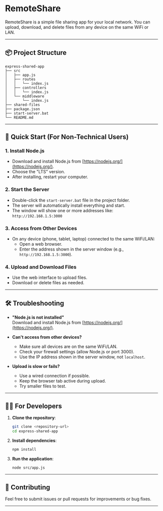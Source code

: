 # RemoteShare

RemoteShare is a simple file sharing app for your local network. You can upload, download, and delete files from any device on the same WiFi or LAN.

---

## 📦 Project Structure

```
express-shared-app
├── src
│   ├── app.js
│   ├── routes
│   │   └── index.js
│   ├── controllers
│   │   └── index.js
│   └── middleware
│       └── index.js
├── shared-files
├── package.json
├── start-server.bat
└── README.md
```

---

## 🚀 Quick Start (For Non-Technical Users)

### 1. **Install Node.js**

- Download and install Node.js from [https://nodejs.org/](https://nodejs.org/).
- Choose the "LTS" version.
- After installing, restart your computer.

### 2. **Start the Server**

- Double-click the `start-server.bat` file in the project folder.
- The server will automatically install everything and start.
- The window will show one or more addresses like:  
  `http://192.168.1.5:3000`

### 3. **Access from Other Devices**

- On any device (phone, tablet, laptop) connected to the same WiFi/LAN:
  - Open a web browser.
  - Enter the address shown in the server window (e.g., `http://192.168.1.5:3000`).

### 4. **Upload and Download Files**

- Use the web interface to upload files.
- Download or delete files as needed.

---

## 🛠️ Troubleshooting

- **"Node.js is not installed"**  
  Download and install Node.js from [https://nodejs.org/](https://nodejs.org/).

- **Can't access from other devices?**
  - Make sure all devices are on the same WiFi/LAN.
  - Check your firewall settings (allow Node.js or port 3000).
  - Use the IP address shown in the server window, not `localhost`.

- **Upload is slow or fails?**
  - Use a wired connection if possible.
  - Keep the browser tab active during upload.
  - Try smaller files to test.

---

## 👨‍💻 For Developers

1. **Clone the repository**:
   ```bash
   git clone <repository-url>
   cd express-shared-app
   ```

2. **Install dependencies**:
   ```bash
   npm install
   ```

3. **Run the application**:
   ```bash
   node src/app.js
   ```

---

## 🤝 Contributing

Feel free to submit issues or pull requests for improvements or bug fixes.

---